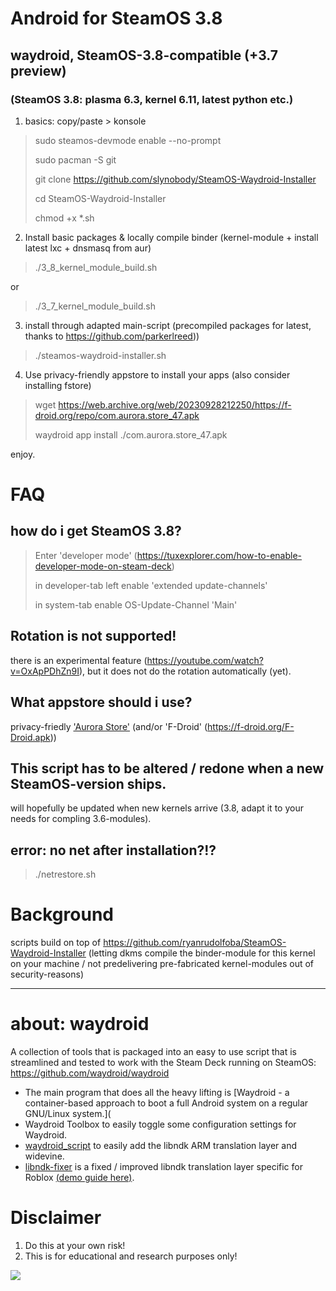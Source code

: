 # Android for SteamOS 3.8
## waydroid, SteamOS-3.8-compatible (+3.7 preview)
### (SteamOS 3.8: plasma 6.3, kernel 6.11, latest python etc.)

1. basics: copy/paste > konsole
> sudo steamos-devmode enable --no-prompt
> 
> sudo pacman -S git
> 
> git clone https://github.com/slynobody/SteamOS-Waydroid-Installer
> 
> cd SteamOS-Waydroid-Installer
>
> chmod +x *.sh

2. Install basic packages & locally compile binder (kernel-module + install latest lxc + dnsmasq from aur)
> ./3_8_kernel_module_build.sh
> 
 or
> 
> ./3_7_kernel_module_build.sh

3. install through adapted main-script (precompiled packages for latest, thanks to https://github.com/parkerlreed))
> ./steamos-waydroid-installer.sh

4. Use privacy-friendly appstore to install your apps (also consider installing fstore)
> wget https://web.archive.org/web/20230928212250/https://f-droid.org/repo/com.aurora.store_47.apk
>
> waydroid app install ./com.aurora.store_47.apk

enjoy.

# FAQ
## how do i get SteamOS 3.8?
> Enter 'developer mode' (https://tuxexplorer.com/how-to-enable-developer-mode-on-steam-deck)
> 
> in developer-tab left enable 'extended update-channels'
> 
> in system-tab enable OS-Update-Channel 'Main'

## Rotation is not supported!
there is an experimental feature (https://youtube.com/watch?v=OxApPDhZn9I), but it does not do the rotation automatically (yet).

## What appstore should i use?
privacy-friedly <a href="https://web.archive.org/web/20230928212250/https://f-droid.org/repo/com.aurora.store_47.apk">'Aurora Store'</a> (and/or 'F-Droid' (https://f-droid.org/F-Droid.apk))

## This script has to be altered / redone when a new SteamOS-version ships.
will hopefully be updated when new kernels arrive (3.8, adapt it to your needs for compling 3.6-modules). 

## error: no net after installation?!?
> ./netrestore.sh

# Background
scripts build on top of https://github.com/ryanrudolfoba/SteamOS-Waydroid-Installer
(letting dkms compile the binder-module for this kernel on your machine / not predelivering pre-fabricated kernel-modules out of security-reasons)

----
# about: waydroid 
A collection of tools that is packaged into an easy to use script that is streamlined and tested to work with the Steam Deck running on SteamOS: https://github.com/waydroid/waydroid

* The main program that does all the heavy lifting is [Waydroid - a container-based approach to boot a full Android system on a regular GNU/Linux system.](
* Waydroid Toolbox to easily toggle some configuration settings for Waydroid.
* [waydroid_script](https://github.com/casualsnek/waydroid_script) to easily add the libndk ARM translation layer and widevine.
* [libndk-fixer](https://github.com/Slappy826/libndk-fixer) is a fixed / improved libndk translation layer specific for Roblox [(demo guide here)](https://youtu.be/-czisFuKoTM?si=8EPXyzasi3no70Tl).

# Disclaimer
1. Do this at your own risk!
2. This is for educational and research purposes only!

<a href="https://artsandculture.google.com/experiment/viola-the-bird/nAEJVwNkp-FnrQ?cp=e30."><img src="https://images.pling.com/img/00/00/78/78/79/2160403/proxy-image1.jpeg"/></a>
